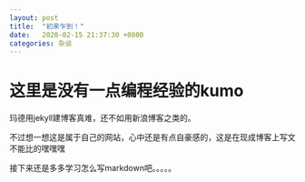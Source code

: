 ```yaml
---
layout: post
title:  "初来乍到！"
date:   2020-02-15 21:37:30 +0800
categories: 杂谈
---
```


# 这里是没有一点编程经验的kumo

玛德用jekyll建博客真难，还不如用新浪博客之类的。

不过想一想这是属于自己的网站，心中还是有点自豪感的，这是在现成博客上写文不能比的嘿嘿嘿

接下来还是多多学习怎么写markdown吧。。。。。